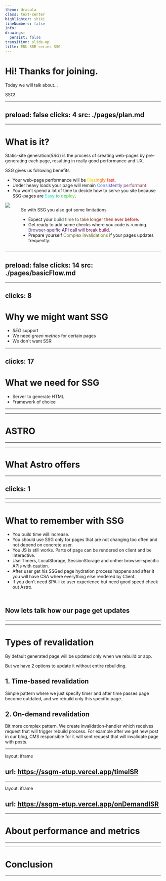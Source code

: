 ```yaml
---
theme: dracula
class: text-center
highlighter: shiki
lineNumbers: false
info: 
drawings:
  persist: false
transition: slide-up
title: EDU SSR series SSG
---
```

# Hi! Thanks for joining.

<v-click>

Today we will talk about...

</v-click>

<v-click>

SSG!

</v-click>

---
preload: false
clicks: 4
src: ./pages/plan.md
---
---

# What is it? 

<v-click>

Static-site generation(*SSG*) is the process of creating web-pages by pre-generating each page, resulting in really good performance and UX. 

</v-click>

<v-click>

SSG gives us following benefits

</v-click>


<v-clicks>

- Your web-page performance will be <span class="blazingly-fast">Blazingly fast</span>. 
- Under heavy loads your page will remain <span class="cons-perf">Consistently performant</span>.
- You won't spend a lot of time to decide how to serve you site because SSG-pages are <span class="easy-deploy">Easy to deploy</span>.

</v-clicks>

<div class="cons">

<v-click>

<img src="/great-power.webp" class="h-40 mt-5" />

</v-click>

<div>

<v-click>

So with SSG you also got some limitations

</v-click>


<v-clicks>

- Expect your <span class="long-build">build time to take longer then ever before</span>. 
- Get ready to add some checks where you code is running. <span class="no-dynamic">Browser-speific API call will break build</span>.
- Prepare yourself <span class="hard-updates">Complex invalidations</span> if your pages updates frequently.

</v-clicks>

</div>
</div>

<style>
  .blazingly-fast {
    background: linear-gradient(90deg, rgba(255,248,0,1) 0%, rgba(255,154,0,1) 40%, rgba(255,0,0,1) 100%);
    background-clip: text;
    -webkit-background-clip: text;
    color: transparent;
  }
  .cons-perf {
    background: linear-gradient(90deg, rgba(86,149,255,1) 0%, rgba(65,65,203,1) 23%, rgba(176,51,51,1) 100%);
    background-clip: text;
    -webkit-background-clip: text;
    color: transparent;
  }
  .easy-deploy {
    background: linear-gradient(90deg, rgba(0,255,248,1) 0%, rgba(21,175,103,1) 45%, rgba(84,218,20,1) 100%);
    background-clip: text;
    -webkit-background-clip: text;
    color: transparent;
  }

  .cons {
    display: flex;
    flex-direction: row;
    align-items: flex-start;
    justify-content: flex-start;
    gap: 35px;
  }

  .long-build {
    background: linear-gradient(90deg, rgba(66,112,110,1) 0%, rgba(124,58,28,1) 45%, rgba(168,0,0,1) 100%);
    background-clip: text;
    -webkit-background-clip: text;
    color: transparent;
  }

  .no-dynamic {
    background: linear-gradient(90deg, rgba(93,71,138,1) 0%, rgba(61,14,105,1) 45%, rgba(129,7,77,1) 100%);
    background-clip: text;
    -webkit-background-clip: text;
    color: transparent;
  }

  .hard-updates {
    background: linear-gradient(90deg, rgba(137,138,124,1) 0%, rgba(83,85,26,1) 48%, rgba(124,150,34,1) 100%);
    background-clip: text;
    -webkit-background-clip: text;
    color: transparent;
  }

</style>

---
preload: false
clicks: 14
src: ./pages/basicFlow.md
---
---
clicks: 8
---

# Why we might want SSG

<v-clicks>

- *SEO* support
- We need *green metrics* for certain pages
- We don't want SSR

</v-clicks>

<Crawler v-click></Crawler>

---
clicks: 17
---

# What we need for SSG

<v-clicks>

- Server to generate HTML
- Framework of choice

</v-clicks>

<Frameworks v-click></Frameworks>

---
---

# ASTRO

<AstroSell/>

---
---

# What Astro offers

<AstroOffers/>

---
clicks: 1
---

<NewAstroPage/>

---
---

# What to remember with SSG

<v-clicks>

- You build time will increase. 
- You should use SSG only for pages that are not changing too often and not depend on concrete user.
- You JS is still works. Parts of page can be rendered on client and be interactive.
- Use Timers, LocalStorage, SessionStorage and onther browser-specific APIs with caution.
- After user get his SSGed page hydration process happens and after it you will have CSA where everything else rendered by Client.
- If you don't need SPA-like user experience but need good speed check out Astro. 

</v-clicks>

<v-click>

<h2 style="margin-top: 55px"> Now lets talk how our page get updates </h2>

</v-click>

---
---

# Types of revalidation

By default generated page will be updated only when we rebuild or app.

But we have 2 options to update it without entire rebuilding.

## 1. Time-based revalidation

Simple pattern where we just specify timer and after time passes page become outdated, and we rebuild only this specific page.

## 2. On-demand revalidation

Bit more complex pattern. We create invalidation-handler which receives request that will trigger rebuild process.
For example after we get new post in our blog, CMS responsible for it will sent request that will invalidate page with posts.

---
layout: iframe

url: https://ssgm-etup.vercel.app/timeISR
---
---
layout: iframe

url: https://ssgm-etup.vercel.app/onDemandISR
---
---

# About performance and metrics

<Metrics/>

---
---

# Conclusion

---